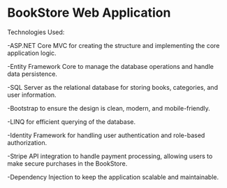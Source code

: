 # BookStore Web Application
Technologies Used:

-ASP.NET Core MVC for creating the structure and implementing the core application logic.

-Entity Framework Core to manage the database operations and handle data persistence.

-SQL Server as the relational database for storing books, categories, and user information.

-Bootstrap to ensure the design is clean, modern, and mobile-friendly.

-LINQ for efficient querying of the database.

-Identity Framework for handling user authentication and role-based authorization.

-Stripe API integration to handle payment processing, allowing users to make secure purchases in the BookStore.

-Dependency Injection to keep the application scalable and maintainable.


